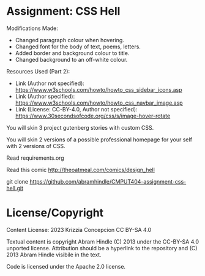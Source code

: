 Assignment: CSS Hell
====================
Modifications Made:
- Changed paragraph colour when hovering.
- Changed font for the body of text, poems, letters.
- Added border and background colour to title.
- Changed background to an off-white colour.

Resources Used (Part 2):
- Link (Author not specified): https://www.w3schools.com/howto/howto_css_sidebar_icons.asp
- Link (Author specified): https://www.w3schools.com/howto/howto_css_navbar_image.asp
- Link (License: CC-BY-4.0, Author not specified): https://www.30secondsofcode.org/css/s/image-hover-rotate


You will skin 3 project gutenberg stories with custom CSS.

You will skin 2 versions of a possible professional homepage for your
self with 2 versions of CSS.

Read requirements.org

Read this comic http://theoatmeal.com/comics/design_hell

git clone https://github.com/abramhindle/CMPUT404-assignment-css-hell.git

License/Copyright
=================

Content License: 2023 Krizzia Concepcion CC BY-SA 4.0

Textual content is copyright Abram Hindle (C) 2013 under the CC-BY-SA
4.0 unported license. Attribution should be a hyperlink to the
repository and (C) 2013 Abram Hindle visibile in the text.

Code is licensed under the Apache 2.0 license.


